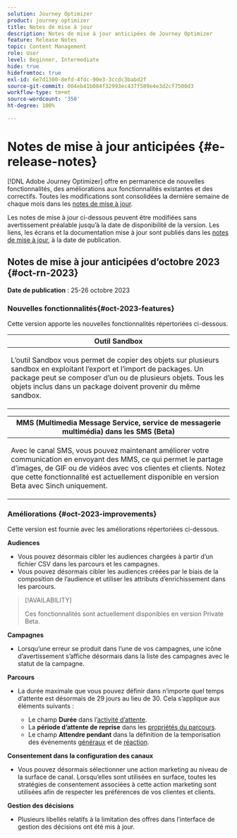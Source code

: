 ```yaml
---
solution: Journey Optimizer
product: journey optimizer
title: Notes de mise à jour
description: Notes de mise à jour anticipées de Journey Optimizer
feature: Release Notes
topic: Content Management
role: User
level: Beginner, Intermediate
hide: true
hidefromtoc: true
exl-id: 6e7d1300-8efd-4fdc-90e3-3ccdc3babd2f
source-git-commit: 004eb41b084f32993ec437f589e4e3d2cf7500d3
workflow-type: tm+mt
source-wordcount: '350'
ht-degree: 100%

---
```


# Notes de mise à jour anticipées {#e-release-notes}

[!DNL Adobe Journey Optimizer] offre en permanence de nouvelles fonctionnalités, des améliorations aux fonctionnalités existantes et des correctifs. Toutes les modifications sont consolidées la dernière semaine de chaque mois dans les [notes de mise à jour](release-notes.md).

Les notes de mise à jour ci-dessous peuvent être modifiées sans avertissement préalable jusqu’à la date de disponibilité de la version. Les liens, les écrans et la documentation mise à jour sont publiés dans les [notes de mise à jour](release-notes.md), à la date de publication.

## Notes de mise à jour anticipées d’octobre 2023 {#oct-rn-2023}

**Date de publication** : 25-26 octobre 2023

### Nouvelles fonctionnalités{#oct-2023-features}

Cette version apporte les nouvelles fonctionnalités répertoriées ci-dessous.

<table>
<thead>
<tr>
<th><strong>Outil Sandbox</strong><br/></th>
</tr>
</thead>
<tbody>
<tr>
<td>
<p>L’outil Sandbox vous permet de copier des objets sur plusieurs sandbox en exploitant l’export et l’import de packages. Un package peut se composer d’un ou de plusieurs objets. Tous les objets inclus dans un package doivent provenir du même sandbox.</p>
<!--img src="../data/assets/dataset-export-setup.png"-->
<!--p>For more information, refer to the <a href="../audience/get-started-audience-orchestration.md">detailed documentation</a>.</p-->
</td>
</tr>
</tbody>
</table>

<!-- table>
<thead>
<tr>
<th><strong>Composed audiences in journeys</strong><br/></th>
</tr>
</thead>
<tbody>
<tr>
<td>
<p>You can now use audiences created in composition workflows in your journeys to target customers. Once an audience composition is published, and the audience saved, use a Read Audience activity to select this new audience in your journey canvas.</p>
<img src="assets/channel-reports.png"/>
<p>For more information, refer to the <a href="../audience/get-started-audience-orchestration.md">detailed documentation</a>.</p>
</tr>
</tbody>
</table -->

<table>
<thead>
<tr>
<th><strong>MMS (Multimedia Message Service, service de messagerie multimédia) dans les SMS (Beta)</strong><br/></th>
</tr>
</thead>
<tbody>
<tr>
<td>
<p>Avec le canal SMS, vous pouvez maintenant améliorer votre communication en envoyant des MMS, ce qui permet le partage d’images, de GIF ou de vidéos avec vos clientes et clients. Notez que cette fonctionnalité est actuellement disponible en version Beta avec Sinch uniquement.</p>
<!--img src="assets/channel-reports.png"/-->
<!--p>For more information, refer to the <a href="../in-app/get-started-in-app.md">detailed documentation</a>.</p-->
</tr>
</tbody>
</table>

### Améliorations {#oct-2023-improvements}

Cette version est fournie avec les améliorations répertoriées ci-dessous.

**Audiences**

* Vous pouvez désormais cibler les audiences chargées à partir d’un fichier CSV dans les parcours et les campagnes.
* Vous pouvez désormais cibler les audiences créées par le biais de la composition de l’audience et utiliser les attributs d’enrichissement dans les parcours.

>[!AVAILABILITY]
>
>Ces fonctionnalités sont actuellement disponibles en version Private Beta.

<!--
**Spam scoring for emails**

* When simulating an email content, a new option enables you to check how your content performs against inboxes spam filtering. This feature is currently proposed to a set of customers only (Limited Availability), and available for the Email channel.-->

**Campagnes**

<!--* You can now stop a live one-time campaign, make modifications and resume it again. This improvement is available in Beta.-->
* Lorsqu’une erreur se produit dans l’une de vos campagnes, une icône d’avertissement s’affiche désormais dans la liste des campagnes avec le statut de la campagne.

**Parcours**

* La durée maximale que vous pouvez définir dans n’importe quel temps d’attente est désormais de 29 jours au lieu de 30. Cela s’applique aux éléments suivants :

   * Le champ **Durée** dans l’[activité d’attente](../building-journeys/wait-activity.md).
   * La **période d’attente de reprise** dans les [propriétés du parcours](../building-journeys/journey-gs.md#entrance).
   * Le champ **Attendre pendant** dans la définition de la temporisation des événements [généraux](../building-journeys/general-events.md#events-specific-time) et de [réaction](../building-journeys/reaction-events.md).

**Consentement dans la configuration des canaux**

* Vous pouvez désormais sélectionner une action marketing au niveau de la surface de canal. Lorsqu’elles sont utilisées en surface, toutes les stratégies de consentement associées à cette action marketing sont utilisées afin de respecter les préférences de vos clientes et clients.

**Gestion des décisions**

* Plusieurs libellés relatifs à la limitation des offres dans l’interface de gestion des décisions ont été mis à jour.
